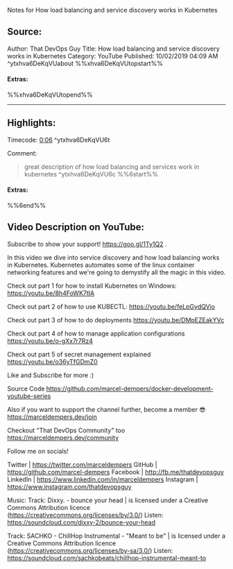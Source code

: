 Notes for How load balancing and service discovery works in Kubernetes

## Source:
Author: That DevOps Guy
Title: How load balancing and service discovery works in Kubernetes
Category: YouTube
Published: 10/02/2019 04:09 AM
 ^ytxhva6DeKqVUabout
%%xhva6DeKqVUtopstart%%
#### Extras:

%%xhva6DeKqVUtopend%%

-----
## Highlights:

Timecode: [0:06](https://www.youtube.com/watch?v=xhva6DeKqVU&t=6) ^ytxhva6DeKqVU6t

Comment: 
>great description of how load balancing and services work in kubernetes ^ytxhva6DeKqVU6c
%%6start%%
#### Extras:

%%6end%%


## Video Description on YouTube:
Subscribe to show your support! https://goo.gl/1Ty1Q2 .

In this video  we dive into service discovery and how load balancing works in Kubernetes. Kubernetes automates some of the linux container networking features and we're going to demystify all the magic in this video.

Check out part 1 for how to install Kubernetes on Windows:
https://youtu.be/8h4FoWK7tIA

Check out part 2 of how to use KUBECTL:
https://youtu.be/feLpGydQVio

Check out part 3 of how to do deployments
https://youtu.be/DMpEZEakYVc

Check out part 4 of how to manage application configurations
https://youtu.be/o-gXx7r7Rz4

Check out part 5 of secret management explained
https://youtu.be/o36yTfGDmZ0

Like and Subscribe for more :)

Source Code
https://github.com/marcel-dempers/docker-development-youtube-series

Also if you want to support the channel further, become a member 😎
https://marceldempers.dev/join

Checkout "That DevOps Community" too
https://marceldempers.dev/community

Follow me on socials!

Twitter | https://twitter.com/marceldempers
GitHub | https://github.com/marcel-dempers
Facebook | http://fb.me/thatdevopsguy
LinkedIn | https://www.linkedin.com/in/marceldempers
Instagram | https://www.instagram.com/thatdevopsguy

Music:
Track: Dixxy. - bounce your head | is licensed under a Creative Commons Attribution licence (https://creativecommons.org/licenses/by/3.0/)
Listen: https://soundcloud.com/dixxy-2/bounce-your-head

Track: SACHKO - ChillHop Instrumental - "Meant to be" | is licensed under a Creative Commons Attribution licence (https://creativecommons.org/licenses/by-sa/3.0/)
Listen: https://soundcloud.com/sachkobeats/chillhop-instrumental-meant-to